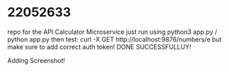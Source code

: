 # 22052633
repo for the API Calculator Microservice 
just run using python3 app.py / python app.py
then test:
curl -X GET http://localhost:9876/numbers/e
but make sure to add correct auth token!
DONE SUCCESSFULLUY!


Adding Screenshot!

